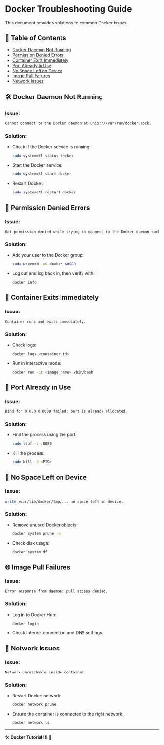 # Docker Troubleshooting Guide

This document provides solutions to common Docker issues.

## 📌 Table of Contents
- [Docker Daemon Not Running](#-docker-daemon-not-running)
- [Permission Denied Errors](#-permission-denied-errors)
- [Container Exits Immediately](#-container-exits-immediately)
- [Port Already in Use](#-port-already-in-use)
- [No Space Left on Device](#-no-space-left-on-device)
- [Image Pull Failures](#-image-pull-failures)
- [Network Issues](#-network-issues)

## 🛠 Docker Daemon Not Running
### Issue:
```sh
Cannot connect to the Docker daemon at unix:///var/run/docker.sock.
```
### Solution:
- Check if the Docker service is running:
  ```sh
  sudo systemctl status docker
  ```
- Start the Docker service:
  ```sh
  sudo systemctl start docker
  ```
- Restart Docker:
  ```sh
  sudo systemctl restart docker
  ```

## 🔑 Permission Denied Errors
### Issue:
```sh
Got permission denied while trying to connect to the Docker daemon socket.
```
### Solution:
- Add your user to the Docker group:
  ```sh
  sudo usermod -aG docker $USER
  ```
- Log out and log back in, then verify with:
  ```sh
  docker info
  ```

## 🚀 Container Exits Immediately
### Issue:
```sh
Container runs and exits immediately.
```
### Solution:
- Check logs:
  ```sh
  docker logs <container_id>
  ```
- Run in interactive mode:
  ```sh
  docker run -it <image_name> /bin/bash
  ```

## 🔄 Port Already in Use
### Issue:
```sh
Bind for 0.0.0.0:8080 failed: port is already allocated.
```
### Solution:
- Find the process using the port:
  ```sh
  sudo lsof -i :8080
  ```
- Kill the process:
  ```sh
  sudo kill -9 <PID>
  ```

## 💾 No Space Left on Device
### Issue:
```sh
write /var/lib/docker/tmp/... no space left on device.
```
### Solution:
- Remove unused Docker objects:
  ```sh
  docker system prune -a
  ```
- Check disk usage:
  ```sh
  docker system df
  ```

## 🌐 Image Pull Failures
### Issue:
```sh
Error response from daemon: pull access denied.
```
### Solution:
- Log in to Docker Hub:
  ```sh
  docker login
  ```
- Check internet connection and DNS settings.

## 🔗 Network Issues
### Issue:
```sh
Network unreachable inside container.
```
### Solution:
- Restart Docker network:
  ```sh
  docker network prune
  ```
- Ensure the container is connected to the right network:
  ```sh
  docker network ls
  ```

---
🛠 **Docker Tutorial !!!** 🚀

